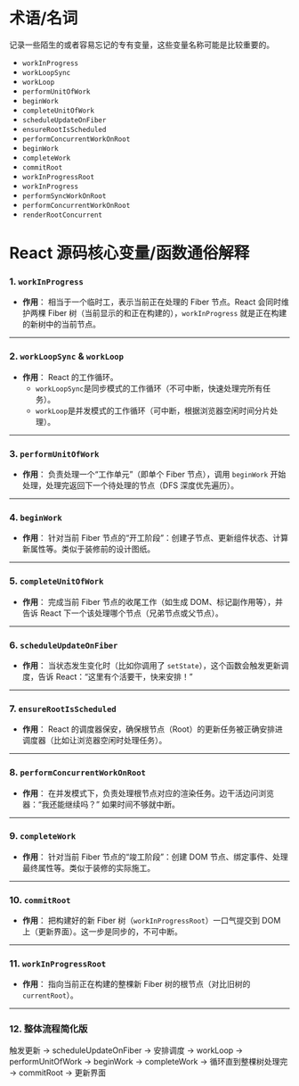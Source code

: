 # 术语/名词

记录一些陌生的或者容易忘记的专有变量，这些变量名称可能是比较重要的。

- `workInProgress`
- `workLoopSync`
- `workLoop`
- `performUnitOfWork`
- `beginWork`
- `completeUnitOfWork`
- `scheduleUpdateOnFiber`
- `ensureRootIsScheduled`
- `performConcurrentWorkOnRoot`
- `beginWork`
- `completeWork`
- `commitRoot`
- `workInProgressRoot`
- `workInProgress`
- `performSyncWorkOnRoot`
- `performConcurrentWorkOnRoot`
- `renderRootConcurrent`

# React 源码核心变量/函数通俗解释

### 1. `workInProgress`

- **作用**：
相当于一个临时工，表示当前正在处理的 Fiber 节点。React 会同时维护两棵 Fiber 树（当前显示的和正在构建的），`workInProgress` 就是正在构建的新树中的当前节点。

---

### 2. `workLoopSync` & `workLoop`

- **作用**：
React 的工作循环。
    - `workLoopSync`是同步模式的工作循环（不可中断，快速处理完所有任务）。
    - `workLoop`是并发模式的工作循环（可中断，根据浏览器空闲时间分片处理）。

---

### 3. `performUnitOfWork`

- **作用**：
负责处理一个“工作单元”（即单个 Fiber 节点），调用 `beginWork` 开始处理，处理完返回下一个待处理的节点（DFS 深度优先遍历）。

---

### 4. `beginWork`

- **作用**：
针对当前 Fiber 节点的“开工阶段”：创建子节点、更新组件状态、计算新属性等。类似于装修前的设计图纸。

---

### 5. `completeUnitOfWork`

- **作用**：
完成当前 Fiber 节点的收尾工作（如生成 DOM、标记副作用等），并告诉 React 下一个该处理哪个节点（兄弟节点或父节点）。

---

### 6. `scheduleUpdateOnFiber`

- **作用**：
当状态发生变化时（比如你调用了 `setState`），这个函数会触发更新调度，告诉 React：“这里有个活要干，快来安排！”

---

### 7. `ensureRootIsScheduled`

- **作用**：
React 的调度器保安，确保根节点（Root）的更新任务被正确安排进调度器（比如让浏览器空闲时处理任务）。

---

### 8. `performConcurrentWorkOnRoot`

- **作用**：
在并发模式下，负责处理根节点对应的渲染任务。边干活边问浏览器：“我还能继续吗？” 如果时间不够就中断。

---

### 9. `completeWork`

- **作用**：
针对当前 Fiber 节点的“竣工阶段”：创建 DOM 节点、绑定事件、处理最终属性等。类似于装修的实际施工。

---

### 10. `commitRoot`

- **作用**：
把构建好的新 Fiber 树（`workInProgressRoot`）一口气提交到 DOM 上（更新界面）。这一步是同步的，不可中断。

---

### 11. `workInProgressRoot`

- **作用**：
指向当前正在构建的整棵新 Fiber 树的根节点（对比旧树的 `currentRoot`）。

---

### 12. 整体流程简化版

触发更新 → scheduleUpdateOnFiber → 安排调度 → workLoop → performUnitOfWork → beginWork → completeWork → 循环直到整棵树处理完 → commitRoot → 更新界面